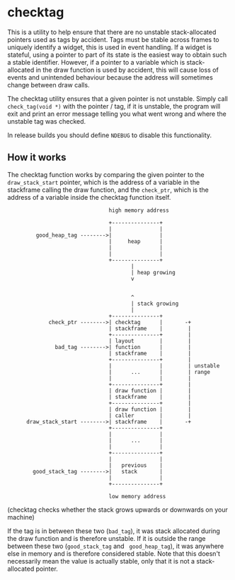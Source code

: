 checktag
========

This is a utility to help ensure that there are no unstable stack-allocated pointers used as tags by accident.
Tags must be stable across frames to uniquely identify a widget, this is used in event handling.
If a widget is stateful, using a pointer to part of its state is the easiest way to obtain such a stable identifier.
However, if a pointer to a variable which is stack-allocated in the draw function is used by accident, this will cause loss of events and unintended behaviour because the address will sometimes change between draw calls.

The checktag utility ensures that a given pointer is not unstable.
Simply call `check_tag(void *)` with the pointer / tag, if it is unstable, the program will exit and print an error message telling you what went wrong and where the unstable tag was checked.

In release builds you should define `NDEBUG` to disable this functionality.

How it works
------------

The checktag function works by comparing the given pointer to the `draw_stack_start` pointer, which is the address of a variable in the stackframe calling the draw function, and the `check_ptr`, which is the address of a variable inside the checktag function itself.

```
                                high memory address 

                                +---------------+        
                                |               |        
         good_heap_tag -------->|               |        
                                |     heap      |        
                                |               |        
                                |               |        
                                +---------------+        
                                       |                 
                                       | heap growing    
                                       v                 
                                                         
                                                         
                                       ^                 
                                       | stack growing   
                                       |                 
                                +---------------+        
             check_ptr -------->| checktag      |       -+
                                | stackframe    |        |
                                +---------------+        |
                                | layout        |        |
               bad_tag -------->| function      |        |
                                | stackframe    |        |
                                +---------------+        |
                                |               |        | unstable
                                |      ...      |        | range
                                |               |        |
                                +---------------+        |
                                | draw function |        |
                                | stackframe    |        |
                                +---------------+        |
                                | draw function |        |
                                | caller        |        |
      draw_stack_start -------->| stackframe    |       -+
                                +---------------+        
                                |               |        
                                |      ...      |        
                                |               |        
                                +---------------+        
                                |               |        
                                |   previous    |        
        good_stack_tag -------->|   stack       |        
                                |               |        
                                +---------------+        

                                low memory address 
```
(checktag checks whether the stack grows upwards or downwards on your machine)

If the tag is in between these two (`bad_tag`), it was stack allocated during the draw function and is therefore unstable.
If it is outside the range between these two (`good_stack_tag` and ` good_heap_tag`), it was anywhere else in memory and is therefore considered stable.
Note that this doesn't necessarily mean the value is actually stable, only that it is not a stack-allocated pointer.
